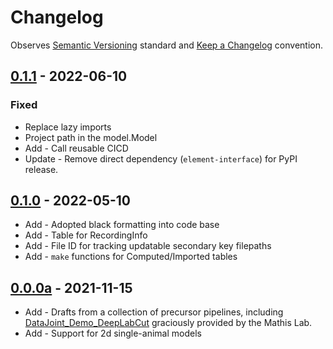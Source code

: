 # Changelog

Observes [Semantic Versioning](https://semver.org/spec/v2.0.0.html) standard and [Keep a Changelog](https://keepachangelog.com/en/1.0.0/) convention.

## [0.1.1] - 2022-06-10
### Fixed
+ Replace lazy imports
+ Project path in the model.Model
+ Add - Call reusable CICD
+ Update - Remove direct dependency (`element-interface`) for PyPI release.

## [0.1.0] - 2022-05-10

+ Add - Adopted black formatting into code base
+ Add - Table for RecordingInfo
+ Add - File ID for tracking updatable secondary key filepaths
+ Add - `make` functions for Computed/Imported tables

## [0.0.0a] - 2021-11-15

+ Add - Drafts from a collection of precursor pipelines, including [DataJoint_Demo_DeepLabCut](https://github.com/MMathisLab/DataJoint_Demo_DeepLabCut) graciously provided by the Mathis Lab.
+ Add - Support for 2d single-animal models

[0.1.1]: https://github.com/datajoint/element-deeplabcut/compare/0.1.0...0.1.1
[0.1.0]: https://github.com/datajoint/element-deeplabcut/compare/0.0.0a...0.1.0
[0.0.0a]: https://github.com/datajoint/element-deeplabcut/releases/tag/0.0.0a
